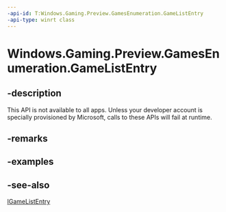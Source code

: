 ```yaml
---
-api-id: T:Windows.Gaming.Preview.GamesEnumeration.GameListEntry
-api-type: winrt class
---
```


<!-- Class syntax.
public class GameListEntry : Windows.Gaming.Preview.GamesEnumeration.IGameListEntry
-->

# Windows.Gaming.Preview.GamesEnumeration.GameListEntry

## -description
This API is not available to all apps. Unless your developer account is specially provisioned by Microsoft, calls to these APIs will fail at runtime.

## -remarks

## -examples

## -see-also
[IGameListEntry](igamelistentry.md)

